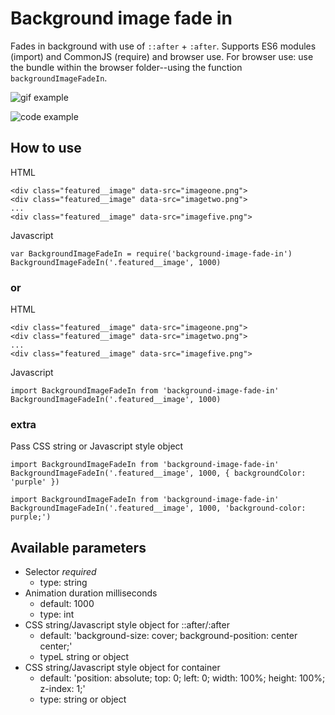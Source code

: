 # Background image fade in #

Fades in background with use of `::after` + `:after`. Supports ES6 modules (import) and CommonJS (require) and browser use. For browser use: use the bundle within the browser folder--using the function `backgroundImageFadeIn`.


![gif example](https://i.imgur.com/rOovj6Q.gif)

![code example](https://i.imgur.com/s433bE3.png)

## How to use ###

HTML
```
<div class="featured__image" data-src="imageone.png">
<div class="featured__image" data-src="imagetwo.png">
...
<div class="featured__image" data-src="imagefive.png">
```

Javascript
```
var BackgroundImageFadeIn = require('background-image-fade-in')
BackgroundImageFadeIn('.featured__image', 1000)
```

### or ###

HTML
```
<div class="featured__image" data-src="imageone.png">
<div class="featured__image" data-src="imagetwo.png">
...
<div class="featured__image" data-src="imagefive.png">
```

Javascript
```
import BackgroundImageFadeIn from 'background-image-fade-in'
BackgroundImageFadeIn('.featured__image', 1000)
```

### extra ###

Pass CSS string or Javascript style object
```
import BackgroundImageFadeIn from 'background-image-fade-in'
BackgroundImageFadeIn('.featured__image', 1000, { backgroundColor: 'purple' })
```
```
import BackgroundImageFadeIn from 'background-image-fade-in'
BackgroundImageFadeIn('.featured__image', 1000, 'background-color: purple;')
```
## Available parameters ##

* Selector *required*
  * type: string
* Animation duration milliseconds
  * default: 1000
  * type: int
* CSS string/Javascript style object for ::after/:after
  * default: 'background-size: cover; background-position: center center;'
  * typeL string or object
* CSS string/Javascript style object for container
  * default: 'position: absolute; top: 0; left: 0; width: 100%; height: 100%; z-index: 1;'
  * type: string or object
